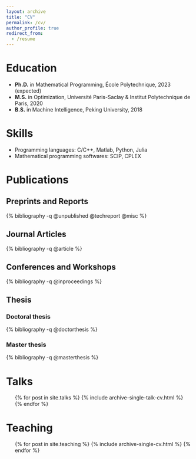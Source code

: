 ```yaml
---
layout: archive
title: "CV"
permalink: /cv/
author_profile: true
redirect_from:
  - /resume
---
```




Education
======
* **Ph.D.** in Mathematical Programming, École Polytechnique, 2023 (expected)
* **M.S.** in Optimization,  Université Paris-Saclay & Institut Polytechnique de Paris, 2020
* **B.S.** in Machine Intelligence, Peking University, 2018
  
Skills
======
* Programming languages: C/C++, Matlab, Python, Julia
* Mathematical programming softwares: SCIP, CPLEX

Publications
======

## Preprints and Reports

{% bibliography -q @unpublished @techreport @misc %}

## Journal Articles

{% bibliography -q @article %}

## Conferences and Workshops

{% bibliography -q @inproceedings %}

## Thesis

### Doctoral thesis
{% bibliography -q @doctorthesis %}

### Master thesis
{% bibliography -q @masterthesis %}

  
Talks
======
  <ul>{% for post in site.talks %}
    {% include archive-single-talk-cv.html %}
  {% endfor %}</ul>
  
Teaching
======
  <ul>{% for post in site.teaching %}
    {% include archive-single-cv.html %}
  {% endfor %}</ul>
  

